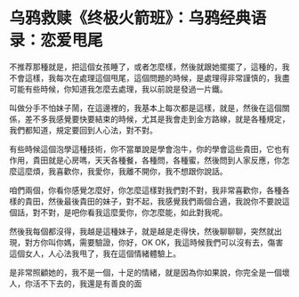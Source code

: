 # 乌鸦救赎《终极火箭班》：乌鸦经典语录：恋爱甩尾

不推荐那種就是，把這個女孩睡了，或者怎麼樣，然後就跟她擺擺了，這種的，我不會這樣，我每次在處理這個甩尾，這個問題的時候，是處理得非常謹慎的，我盡可能有些時候，你知道我怎麼去處理，我以前說是發過一片鐵。

叫做分手不怕妹子鬧，在這邊裡的，我基本上每次都是這樣，就是，然後在這個關係，差不多我感覺要快要結束的時候，尤其是我會走到金方路線，就是各種規定，我們都知道，規定要回到人心法，對不對。

有些時候這個泡學這種技術，你不當單說是學會泡牛，你的學會這些貴田，它也有作用，貴田就是心房嗎，天天各種餐，各種問，各種蜜，然後問到人家反應，你怎麼這麼煩，我喜歡你，我愛你，我離不開你，我不想跟你說話。

咱們兩個，你看你感覺怎麼好，你怎麼這樣對我們對不對，我非常喜歡你，各種各樣的貴田，然後最後貴田的妹子，對不起，我感覺我們兩個合適，我說你不要說這個話，對不對，是吧你看我這麼愛你，你怎麼能，如此對我呢。

然後我每個都沒得，我越是這種妹子，就是越是走得快，然後聊聊聊，突然就出現，對方你叫你媽，需要驗證，你好，OK OK，我這時候我們可以沒有去，傷害這個女人，人心法我甩了，我在這個情緒體驗上。

是非常照顧她的，我不是一個，十足的情緒，就是因為你如果說，你完全是一個壞人，你活不下去的，我還是有善良的面